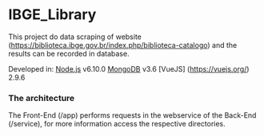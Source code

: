 # IBGE_Library

This project do data scraping of website (https://biblioteca.ibge.gov.br/index.php/biblioteca-catalogo) and the results can be recorded in database.

Developed in:
[Node.js](https://nodejs.org/) v6.10.0 
[MongoDB](https://www.mongodb.com/) v3.6
[VueJS] (https://vuejs.org/) 2.9.6

### The architecture
The Front-End (/app) performs requests in the webservice of the Back-End (/service), for more information access the respective directories.
